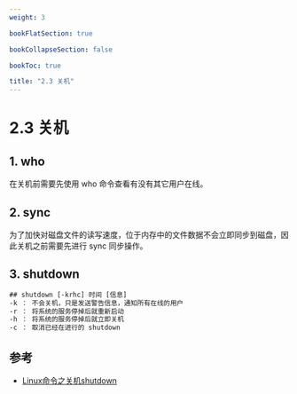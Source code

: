 ```yaml
---
weight: 3

bookFlatSection: true

bookCollapseSection: false

bookToc: true

title: "2.3 关机"
---
```


# 2.3 关机

## 1. who

在关机前需要先使用 who 命令查看有没有其它用户在线。

## 2. sync

为了加快对磁盘文件的读写速度，位于内存中的文件数据不会立即同步到磁盘，因此关机之前需要先进行 sync 同步操作。

## 3. shutdown

```html
## shutdown [-krhc] 时间 [信息]
-k ： 不会关机，只是发送警告信息，通知所有在线的用户
-r ： 将系统的服务停掉后就重新启动
-h ： 将系统的服务停掉后就立即关机
-c ： 取消已经在进行的 shutdown
```

## 参考

+ [Linux命令之关机shutdown](https://blog.csdn.net/cnds123321/article/details/124995067)